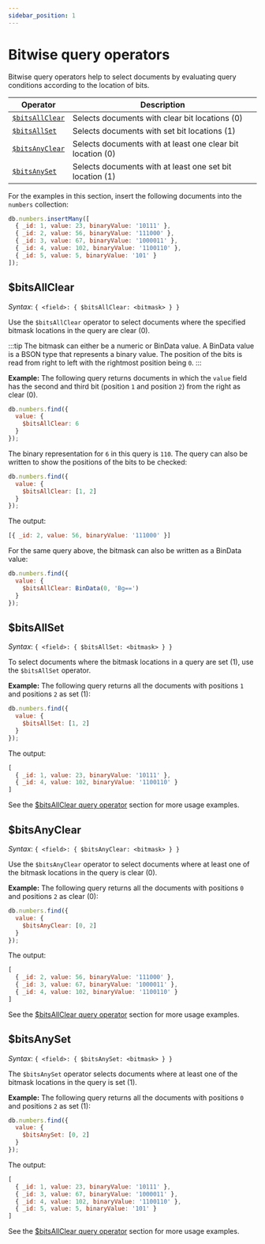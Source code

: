 ```yaml
---
sidebar_position: 1
---
```


# Bitwise query operators

Bitwise query operators help to select documents by evaluating query conditions according to the location of bits.

| Operator                         | Description                                                |
| -------------------------------- | ---------------------------------------------------------- |
| [`$bitsAllClear`](#bitsallclear) | Selects documents with clear bit locations (0)             |
| [`$bitsAllSet`](#bitsallset)     | Selects documents with set bit locations (1)               |
| [`$bitsAnyClear`](#bitsanyclear) | Selects documents with at least one clear bit location (0) |
| [`$bitsAnySet`](#bitsanyset)     | Selects documents with at least one set bit location (1)   |

For the examples in this section, insert the following documents into the `numbers` collection:

```js
db.numbers.insertMany([
  { _id: 1, value: 23, binaryValue: '10111' },
  { _id: 2, value: 56, binaryValue: '111000' },
  { _id: 3, value: 67, binaryValue: '1000011' },
  { _id: 4, value: 102, binaryValue: '1100110' },
  { _id: 5, value: 5, binaryValue: '101' }
]);
```

## $bitsAllClear

_Syntax_: `{ <field>: { $bitsAllClear: <bitmask> } }`

Use the `$bitsAllClear` operator to select documents where the specified bitmask locations in the query are clear (0).

:::tip
The bitmask can either be a numeric or BinData value.
A BinData value is a BSON type that represents a binary value.
The position of the bits is read from right to left with the rightmost position being `0`.
:::

**Example:** The following query returns documents in which the `value` field has the second and third bit (position `1` and position `2`) from the right as clear (0).

```js
db.numbers.find({
  value: {
    $bitsAllClear: 6
  }
});
```

The binary representation for `6` in this query is `110`.
The query can also be written to show the positions of the bits to be checked:

```js
db.numbers.find({
  value: {
    $bitsAllClear: [1, 2]
  }
});
```

The output:

```js
[{ _id: 2, value: 56, binaryValue: '111000' }]
```

For the same query above, the bitmask can also be written as a BinData value:

```js
db.numbers.find({
  value: {
    $bitsAllClear: BinData(0, 'Bg==')
  }
});
```

## $bitsAllSet

_Syntax_: `{ <field>: { $bitsAllSet: <bitmask> } }`

To select documents where the bitmask locations in a query are set (1), use the `$bitsAllSet` operator.

**Example:** The following query returns all the documents with positions `1` and positions `2` as set (1):

```js
db.numbers.find({
  value: {
    $bitsAllSet: [1, 2]
  }
});
```

The output:

```js
[
  { _id: 1, value: 23, binaryValue: '10111' },
  { _id: 4, value: 102, binaryValue: '1100110' }
]
```

See the [$bitsAllClear query operator](#bitsallclear) section for more usage examples.

## $bitsAnyClear

_Syntax_: `{ <field>: { $bitsAnyClear: <bitmask> } }`

Use the `$bitsAnyClear` operator to select documents where at least one of the bitmask locations in the query is clear (0).

**Example:** The following query returns all the documents with positions `0` and positions `2` as clear (0):

```js
db.numbers.find({
  value: {
    $bitsAnyClear: [0, 2]
  }
});
```

The output:

```js
[
  { _id: 2, value: 56, binaryValue: '111000' },
  { _id: 3, value: 67, binaryValue: '1000011' },
  { _id: 4, value: 102, binaryValue: '1100110' }
]
```

See the [$bitsAllClear query operator](#bitsallclear) section for more usage examples.

## $bitsAnySet

_Syntax_: `{ <field>: { $bitsAnySet: <bitmask> } }`

The `$bitsAnySet` operator selects documents where at least one of the bitmask locations in the query is set (1).

**Example:** The following query returns all the documents with positions `0` and positions `2` as set (1):

```js
db.numbers.find({
  value: {
    $bitsAnySet: [0, 2]
  }
});
```

The output:

```js
[
  { _id: 1, value: 23, binaryValue: '10111' },
  { _id: 3, value: 67, binaryValue: '1000011' },
  { _id: 4, value: 102, binaryValue: '1100110' },
  { _id: 5, value: 5, binaryValue: '101' }
]
```

See the [$bitsAllClear query operator](#bitsallclear) section for more usage examples.
